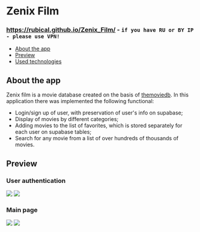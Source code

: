 # Zenix Film

### https://rubical.github.io/Zenix_Film/ - `if you have RU or BY IP - please use VPN!`

   * [About the app](#About-the-app)
   * [Preview](#Preview)
   * [Used technologies](#used-technologies)

## About the app

Zenix film is a movie database created on the basis of [themoviedb](https://www.themoviedb.org/).
In this application there was implemented the following functional: 


   * Login/sign up of user, with preservation of user's info on supabase;
   * Display of movies by different categories;
   * Adding movies to the list of favorites, which is stored separately for each user on supabase tables;
   * Search for any movie from a list of over hundreds of thousands of movies.

## Preview

### User authentication
<img src="https://github.com/Rubical/Zenix_Film/assets/115991370/d95a5e15-dcf3-4ee9-a934-2e7c750e24d7"/>
<img src="https://github.com/Rubical/Zenix_Film/assets/115991370/7e91856e-1cc5-44f9-ae37-d3e30c0578bf"/>

### Main page
<img src="https://github.com/Rubical/Zenix_Film/assets/115991370/04eb4124-70e4-4424-aa69-6409690e26ca"/>
<img src="https://github.com/Rubical/Zenix_Film/assets/115991370/32c1c66a-7fba-4aca-a95e-409369c4c23f"/>
